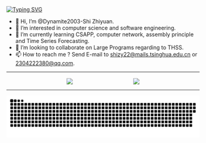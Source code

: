 [![Typing SVG](https://readme-typing-svg.herokuapp.com?font=Fira+Code&duration=4000&pause=1000&color=6EF7F3&width=500&lines=Welcome+to+SZY's+GitHub;Have+a+great+day!&align=center)](https://git.io/typing-svg)


- 👋 Hi, I’m @Dynamite2003-Shi Zhiyuan.
- 👀 I’m interested in computer science and software engineering.
- 🌱 I’m currently learning CSAPP, computer network, assembly principle and Time Series Forecasting.
- 💞️ I’m looking to collaborate on Large Programs regarding to THSS.
- 📫 How to reach me ? Send E-mail to shizy22@mails.tsinghua.edu.cn or 2304222380@qq.com.
---
<div style="display: flex; justify-content: space-evenly; align-items: center; flex-wrap: wrap;">
  <a href="https://github.com/Dynamite2003">
    <img style="height: 150px; width: auto; max-width: 100%;" align="center" src="https://github-readme-stats.vercel.app/api?username=Dynamite2003&show_icons=true&theme=tokyonight&layout=compact" />
  </a>
  
  <a href="https://github.com/Dynamite2003">
    <img style="height: 150px; width: auto; max-width: 100%;" align="center" src="https://github-readme-streak-stats.herokuapp.com/?user=Dynamite2003&theme=tokyonight&layout=compact" />
  </a>
</div>

---
![GitHub Snake Dark](dist/github-snake-dark.svg)


<!---
Dynamite2003/Dynamite2003 is a ✨ special ✨ repository because its `README.md` (this file) appears on your GitHub profile.
You can click the Preview link to take a look at your changes.
--->
